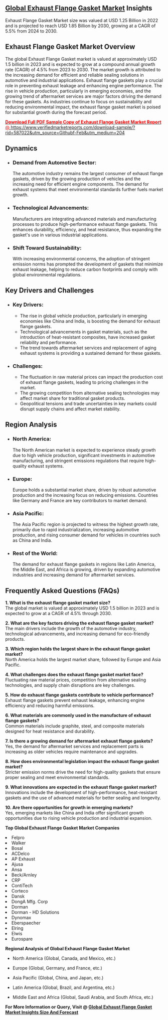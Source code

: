 <h2><a href="https://www.verifiedmarketreports.com/download-sample/?rid=587022&amp;utm_source=Githubf&amp;utm_medium=204" target="_blank">Global Exhaust Flange Gasket Market</a> Insights</h2><p>Exhaust Flange Gasket Market size was valued at USD 1.25 Billion in 2022 and is projected to reach USD 1.85 Billion by 2030, growing at a CAGR of 5.5% from 2024 to 2030.</p><p> <h2>Exhaust Flange Gasket Market Overview</h2> <p>The global Exhaust Flange Gasket market is valued at approximately USD 1.5 billion in 2023 and is expected to grow at a compound annual growth rate (CAGR) of 4.5% from 2023 to 2030. The market growth is attributed to the increasing demand for efficient and reliable sealing solutions in automotive and industrial applications. Exhaust flange gaskets play a crucial role in preventing exhaust leakage and enhancing engine performance. The rise in vehicle production, particularly in emerging economies, and the growing trend of aftermarket services are major factors driving the demand for these gaskets. As industries continue to focus on sustainability and reducing environmental impact, the exhaust flange gasket market is poised for substantial growth during the forecast period.</p> <p><a href="#"><p><span class=""><span style="color: #ff0000;"><strong>Download Full PDF Sample Copy of Exhaust Flange Gasket Market Report</strong> @ </span><a href="https://www.verifiedmarketreports.com/download-sample/?rid=587022&amp;utm_source=Githubf-Feb&amp;utm_medium=204" target="_blank">https://www.verifiedmarketreports.com/download-sample/?rid=587022&amp;utm_source=Githubf-Feb&amp;utm_medium=204</a></span></p></a></p> <h2>Dynamics</h2> <ul> <li><h3>Demand from Automotive Sector:</h3> The automotive industry remains the largest consumer of exhaust flange gaskets, driven by the growing production of vehicles and the increasing need for efficient engine components. The demand for exhaust systems that meet environmental standards further fuels market growth.</li> <li><h3>Technological Advancements:</h3> Manufacturers are integrating advanced materials and manufacturing processes to produce high-performance exhaust flange gaskets. This enhances durability, efficiency, and heat resistance, thus expanding the gasket's use in various industrial applications.</li> <li><h3>Shift Toward Sustainability:</h3> With increasing environmental concerns, the adoption of stringent emission norms has prompted the development of gaskets that minimize exhaust leakage, helping to reduce carbon footprints and comply with global environmental regulations.</li> </ul> <h2>Key Drivers and Challenges</h2> <ul> <li><h3>Key Drivers:</h3> <ul> <li>The rise in global vehicle production, particularly in emerging economies like China and India, is boosting the demand for exhaust flange gaskets.</li> <li>Technological advancements in gasket materials, such as the introduction of heat-resistant composites, have increased gasket reliability and performance.</li> <li>The trend towards aftermarket services and replacement of aging exhaust systems is providing a sustained demand for these gaskets.</li> </ul> </li> <li><h3>Challenges:</h3> <ul> <li>The fluctuation in raw material prices can impact the production cost of exhaust flange gaskets, leading to pricing challenges in the market.</li> <li>The growing competition from alternative sealing technologies may affect market share for traditional gasket products.</li> <li>Geopolitical tensions and trade uncertainties in key markets could disrupt supply chains and affect market stability.</li> </ul> </li> </ul> <h2>Region Analysis</h2> <ul> <li><h3>North America:</h3> The North American market is expected to experience steady growth due to high vehicle production, significant investments in automotive manufacturing, and stringent emissions regulations that require high-quality exhaust systems.</li> <li><h3>Europe:</h3> Europe holds a substantial market share, driven by robust automotive production and the increasing focus on reducing emissions. Countries like Germany and France are key contributors to market demand.</li> <li><h3>Asia Pacific:</h3> The Asia Pacific region is projected to witness the highest growth rate, primarily due to rapid industrialization, increasing automotive production, and rising consumer demand for vehicles in countries such as China and India.</li> <li><h3>Rest of the World:</h3> The demand for exhaust flange gaskets in regions like Latin America, the Middle East, and Africa is growing, driven by expanding automotive industries and increasing demand for aftermarket services.</li> </ul> <h2>Frequently Asked Questions (FAQs)</h2> <p><strong>1. What is the exhaust flange gasket market size?</strong><br>The global market is valued at approximately USD 1.5 billion in 2023 and is expected to grow at a CAGR of 4.5% through 2030.</p> <p><strong>2. What are the key factors driving the exhaust flange gasket market?</strong><br>The main drivers include the growth of the automotive industry, technological advancements, and increasing demand for eco-friendly products.</p> <p><strong>3. Which region holds the largest share in the exhaust flange gasket market?</strong><br>North America holds the largest market share, followed by Europe and Asia Pacific.</p> <p><strong>4. What challenges does the exhaust flange gasket market face?</strong><br>Fluctuating raw material prices, competition from alternative sealing technologies, and supply chain disruptions are key challenges.</p> <p><strong>5. How do exhaust flange gaskets contribute to vehicle performance?</strong><br>Exhaust flange gaskets prevent exhaust leakage, enhancing engine efficiency and reducing harmful emissions.</p> <p><strong>6. What materials are commonly used in the manufacture of exhaust flange gaskets?</strong><br>Common materials include graphite, steel, and composite materials designed for heat resistance and durability.</p> <p><strong>7. Is there a growing demand for aftermarket exhaust flange gaskets?</strong><br>Yes, the demand for aftermarket services and replacement parts is increasing as older vehicles require maintenance and upgrades.</p> <p><strong>8. How does environmental legislation impact the exhaust flange gasket market?</strong><br>Stricter emission norms drive the need for high-quality gaskets that ensure proper sealing and meet environmental standards.</p> <p><strong>9. What innovations are expected in the exhaust flange gasket market?</strong><br>Innovations include the development of high-performance, heat-resistant gaskets and the use of advanced materials for better sealing and longevity.</p> <p><strong>10. Are there opportunities for growth in emerging markets?</strong><br>Yes, emerging markets like China and India offer significant growth opportunities due to rising vehicle production and industrial expansion.</p> </p><p><strong>Top Global Exhaust Flange Gasket Market Companies</strong></p><div data-test-id=""><p><li>Felpro</li><li> Walker</li><li> Bosal</li><li> ACDelco</li><li> AP Exhaust</li><li> Ajusa</li><li> Ansa</li><li> Beck/Arnley</li><li> CRP</li><li> ContiTech</li><li> Corteco</li><li> Dansk</li><li> DongA Mfg. Corp</li><li> Dorman</li><li> Dorman - HD Solutions</li><li> Dynomax</li><li> Eberspaecher</li><li> Elring</li><li> Elwis</li><li> Eurospare</li></p><div><strong>Regional Analysis of&nbsp;Global Exhaust Flange Gasket Market</strong></div><ul><li dir="ltr"><p dir="ltr">North America&nbsp;(Global, Canada, and Mexico, etc.)</p></li><li dir="ltr"><p dir="ltr">Europe (Global, Germany, and France, etc.)</p></li><li dir="ltr"><p dir="ltr">Asia Pacific&nbsp;(Global, China, and Japan, etc.)</p></li><li dir="ltr"><p dir="ltr">Latin America&nbsp;(Global, Brazil, and Argentina, etc.)</p></li><li dir="ltr">Middle East and Africa&nbsp;(Global, Saudi Arabia, and South Africa, etc.)</li></ul><p><strong>For More Information or Query, Visit @&nbsp;</strong><strong><a href="https://www.verifiedmarketreports.com/product/exhaust-flange-gasket-market/?utm_source=Githubf&amp;utm_medium=204" target="_blank">Global Exhaust Flange Gasket Market Insights Size And Forecast</a></strong></p></div>
